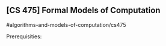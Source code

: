 ## [CS 475] Formal Models of Computation

#algorithms-and-models-of-computation/cs475

Prerequisities:
